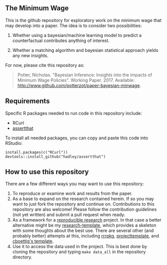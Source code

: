 <!-- README.md is generated from README.Rmd. Please edit that file -->
The Minimum Wage
----------------

This is the github repository for exploratory work on the minimum wage that may develop into a paper. The idea is to consider two possibilities:

1.  Whether using a bayesian/machine learning model to predict a counterfactual contributes anything of interest.

2.  Whether a matching algorithm and bayesian statistical approach yields any new insights.

For now, please cite this repository as:

> Potter, Nicholas. "Bayesian Inference: Insights into the Impacts of Minimum Wage Policies". Working Paper. 2017. Available: <http://www.github.com/potterzot/paper-bayesian-minwage>.

Requirements
------------

Specific R packages needed to run code in this repository include:

-   RCurl
-   [assertthat](https://github.com/hadley/assertthat)

To install all needed packages, you can copy and paste this code into RStudio:

    install.packages(c("RCurl"))
    devtools::install_github("hadley/assertthat")

How to use this repository
--------------------------

There are a few different ways you may want to use this repository:

1.  To reproduce or examine work and results from the paper.
2.  As a base to expand on the research contained herein. If so you may want to just fork the repository and continue on. Contributions to this repository are also welcome! Please follow the contribution guidelines (not yet written) and submit a pull request when ready.
3.  As a framework for a [reproducible research](http://kbroman.org/Tools4RR/) project. In that case a better alternative might be my [research-template](github.com/potterzot/research-template), which provides a skeleton with some thoughts about the best use. There are several other (and probably better) attempts at this, including [rrrpkg](https://github.com/ropensci/rrrpkg), [projecttemplate](http://projecttemplate.net/), and [cboettig's template](https://github.com/cboettig/template).
4.  Use it to access the data used in the project. This is best done by cloning the repository and typing `make data_all` in the repository directory.
